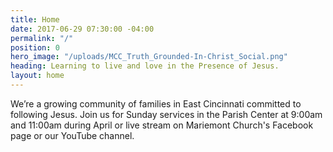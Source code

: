 ```yaml
---
title: Home
date: 2017-06-29 07:30:00 -04:00
permalink: "/"
position: 0
hero_image: "/uploads/MCC_Truth_Grounded-In-Christ_Social.png"
heading: Learning to live and love in the Presence of Jesus.
layout: home
---
```


We’re a growing community of families in East Cincinnati committed to following Jesus. 
Join us for Sunday services in the Parish Center at 9:00am and 11:00am during April or live stream on Mariemont Church's Facebook page or our YouTube channel.

